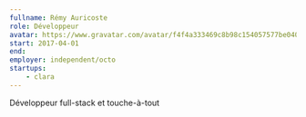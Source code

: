 ```yaml
---
fullname: Rémy Auricoste
role: Développeur
avatar: https://www.gravatar.com/avatar/f4f4a333469c8b98c154057577be040a?s=512
start: 2017-04-01
end:
employer: independent/octo
startups:
    - clara
---
```


Développeur full-stack et touche-à-tout

